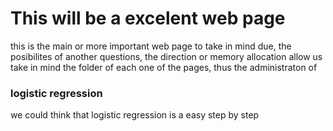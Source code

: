 # This will be a excelent web page
this is the main or more important web page to take in mind due, the posibilites
of another questions, the direction or memory allocation allow us take in mind the folder of each one of the pages, thus the administraton of 


### logistic regression

we could think that logistic regression is a easy step by step 
